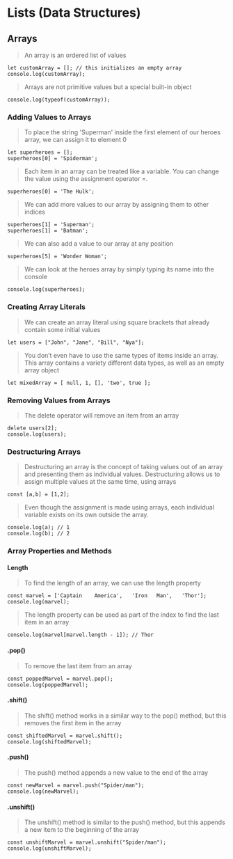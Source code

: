 # Lists (Data Structures)

## Arrays 

> An	array	is	an	ordered	list	of	values

	let customArray = []; // this initializes an empty array
	console.log(customArray);

> Arrays	are	not	primitive	values	but	a	special	built-in	object

	console.log(typeof(customArray));

### Adding	Values	to	Arrays

> To	place	the	string	'Superman'	inside	the	first	element	of	our	heroes	array,	we can	assign	it	to	element	0

	let superheroes = [];
	superheroes[0] = 'Spiderman';

> Each	item	in	an	array	can	be	treated	like	a	variable.	You	can	change	the	value using	the	assignment	operator	=.

	superheroes[0] = 'The Hulk';

> We	can	add	more	values	to	our	array	by	assigning	them	to	other	indices

	superheroes[1] = 'Superman';
	superheroes[1] = 'Batman';

> We can also add a value to our array at any position

	superheroes[5] = 'Wonder Woman';

> We	can	look	at	the	heroes	array	by	simply	typing	its	name	into	the	console

	console.log(superheroes);

### Creating	Array	Literals

> We	can	create	an	array	literal	using	square	brackets	that	already	contain	some initial	values

	let users = ["John", "Jane", "Bill", "Nya"];

> You	don’t	even	have	to	use	the	same	types	of	items	inside	an	array.	This	array contains	a	variety	different	data	types,	as	well	as	an	empty	array	object

	let mixedArray = [ null, 1, [], 'two', true ];

### Removing	Values	from	Arrays 

> The	delete	operator	will	remove	an	item	from	an	array

	delete users[2];
	console.log(users);

### Destructuring Arrays

> Destructuring	an	array	is	the	concept	of	taking	values	out	of	an	array	and presenting	them	as	individual	values. Destructuring	allows	us	to	assign	multiple	values	at	the	same	time,	using	arrays

	const [a,b] = [1,2];

> Even	though	the	assignment	is	made	using	arrays,	each	individual	variable	exists on	its	own	outside	the	array.	

	console.log(a); // 1
	console.log(b); // 2

### Array Properties and Methods

#### Length

> To	find	the	length	of	an	array,	we	can	use	the	length	property

	const marvel = ['Captain	America',	'Iron	Man',	'Thor'];
	console.log(marvel);

> The	length	property	can	be	used	as	part	of	the	index	to	find	the	last	item	in	an array

	console.log(marvel[marvel.length - 1]); // Thor

#### .pop()

> To	remove	the	last	item	from	an	array

	const poppedMarvel = marvel.pop();
	console.log(poppedMarvel);

#### .shift()
> The	shift()	method	works	in	a	similar	way	to	the	pop()	method,	but	this removes	the	first	item	in	the	array

	const shiftedMarvel = marvel.shift();
	console.log(shiftedMarvel);

#### .push()

> The	push()	method	appends	a	new	value	to	the	end	of	the	array

	const newMarvel = marvel.push("Spider/man");
	console.log(newMarvel);

#### .unshift()

> The	unshift()	method	is	similar	to	the	push()	method,	but	this	appends	a	new item	to	the	beginning	of	the	array

	const unshiftMarvel = marvel.unshift("Spider/man");
	console.log(unshiftMarvel);